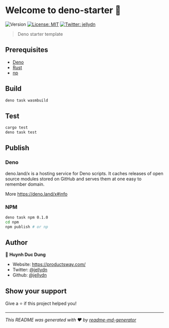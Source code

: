 # Welcome to deno-starter 👋

![Version](https://img.shields.io/badge/version-0.1.0-blue.svg?cacheSeconds=2592000)
[![License: MIT](https://img.shields.io/badge/License-MIT-yellow.svg)](#)
[![Twitter: jellydn](https://img.shields.io/twitter/follow/jellydn.svg?style=social)](https://twitter.com/jellydn)

> Deno starter template

## Prerequisites

- [Deno](https://deno.land/#installation)
- [Rust](https://rustup.rs/)
- [np](https://github.com/sindresorhus/np)

## Build

```sh
deno task wasmbuild
```

## Test

```sh
cargo test
deno task test
```

## Publish

### Deno

deno.land/x is a hosting service for Deno scripts. It caches releases of open source modules stored on GitHub and serves them at one easy to remember domain.

More https://deno.land/x#info

### NPM

```sh
deno task npm 0.1.0
cd npm
npm publish # or np
```

## Author

👤 **Huynh Duc Dung**

- Website: https://productsway.com/
- Twitter: [@jellydn](https://twitter.com/jellydn)
- Github: [@jellydn](https://github.com/jellydn)

## Show your support

Give a ⭐️ if this project helped you!

---

_This README was generated with ❤️ by [readme-md-generator](https://github.com/kefranabg/readme-md-generator)_
